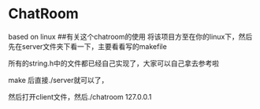 # ChatRoom
based on linux
##有关这个chatroom的使用
将该项目方至在你的linux下，然后先在server文件夹下看一下，主要看看写的makefile

所有的string.h中的文件都已经自己实现了，大家可以自己拿去参考啦

make 后直接./server就可以了，

然后打开client文件，然后./chatroom 127.0.0.1
